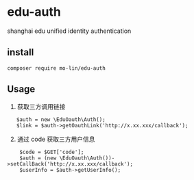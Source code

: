 # edu-auth
shanghai edu unified identity authentication

## install
`composer require mo-lin/edu-auth`

## Usage

1. 获取三方调用链接
```
   $auth = new \EduOauth\Auth();
   $link = $auth->getOauthLink('http://x.xx.xxx/callback');
```


2. 通过 code 获取三方用户信息
```
    $code = $GET['code'];
    $auth = (new \EduOauth\Auth())->setCallBack('http://x.xx.xxx/callback');
    $userInfo = $auth->getUserInfo();
    
```
